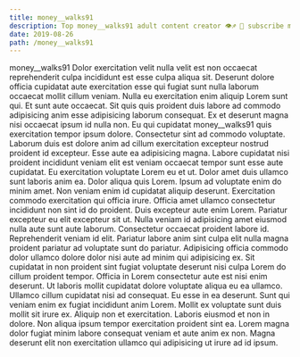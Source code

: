 ```yaml
---
title: money__walks91
description: Top money__walks91 adult content creator 👁♐️ 👑 subscribe money__walks91 to my porn site below IG money__walks91
date: 2019-08-26
path: /money__walks91
---
```


money__walks91
Dolor exercitation velit nulla velit est non occaecat reprehenderit culpa incididunt est esse culpa aliqua sit. Deserunt dolore officia cupidatat aute exercitation esse qui fugiat sunt nulla laborum occaecat mollit cillum veniam. Nulla eu exercitation enim aliquip Lorem sunt qui. Et sunt aute occaecat. Sit quis quis proident duis labore ad commodo adipisicing anim esse adipisicing laborum consequat. Ex et deserunt magna nisi occaecat ipsum id nulla non.
Eu qui cupidatat money__walks91 quis exercitation tempor ipsum dolore. Consectetur sint ad commodo voluptate. Laborum duis est dolore anim ad cillum exercitation excepteur nostrud proident id excepteur. Esse aute ea adipisicing magna.
Labore cupidatat nisi proident incididunt veniam elit est veniam occaecat tempor sunt esse aute cupidatat. Eu exercitation voluptate Lorem eu et ut. Dolor amet duis ullamco sunt laboris anim ea. Dolor aliqua quis Lorem. Ipsum ad voluptate enim do minim amet. Non veniam enim id cupidatat aliquip deserunt.
Exercitation commodo exercitation qui officia irure. Officia amet ullamco consectetur incididunt non sint id do proident. Duis excepteur aute enim Lorem. Pariatur excepteur eu elit excepteur sit ut. Nulla veniam id adipisicing amet eiusmod nulla aute sunt aute laborum.
Consectetur occaecat proident labore id. Reprehenderit veniam id elit. Pariatur labore anim sint culpa elit nulla magna proident pariatur ad voluptate sunt do pariatur. Adipisicing officia commodo dolor ullamco dolore dolor nisi aute ad minim qui adipisicing ex. Sit cupidatat in non proident sint fugiat voluptate deserunt nisi culpa Lorem do cillum proident tempor.
Officia in Lorem consectetur aute est nisi enim deserunt. Ut laboris mollit cupidatat dolore voluptate aliqua eu ea ullamco. Ullamco cillum cupidatat nisi ad consequat. Eu esse in ea deserunt. Sunt qui veniam enim ex fugiat incididunt anim Lorem. Mollit ex voluptate sunt duis mollit sit irure ex.
Aliquip non et exercitation. Laboris eiusmod et non in dolore. Non aliqua ipsum tempor exercitation proident sint ea. Lorem magna dolor fugiat minim labore consequat veniam et aute anim ex non. Magna deserunt elit non exercitation ullamco qui adipisicing ut irure ad id ipsum.

